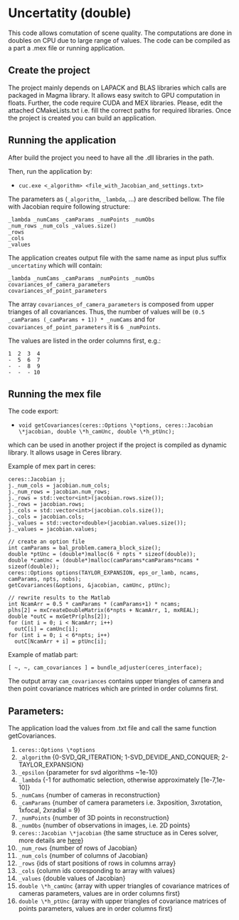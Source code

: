 # Uncertatity (double)

This code allows comutation of scene quality. The computations are done in doubles on CPU due to large range of values.
The code can be compiled as a part a .mex file or running application.


## Create the project

The project mainly depends on LAPACK and BLAS libraries which calls are packaged in Magma library. It allows easy switch to GPU computation in floats. Further, the code require CUDA and MEX libraries. Please, edit the attached CMakeLists.txt i.e. fill the correct paths for required libraries. Once the project is created you can build an application. 


## Running the application

After build the project you need to have all the .dll libraries in the path.

Then, run the application by:
- `cuc.exe <_algorithm> <file_with_Jacobian_and_settings.txt>`

The parameters as (`_algorithm`, `_lambda`, ...) are described bellow. The file with Jacobian require following structure:
```
_lambda _numCams _camParams _numPoints _numObs   
_num_rows _num_cols _values.size()  
_rows  
_cols  
_values
```

The application creates output file with the same name as input plus suffix `_uncertatiny` which will contain:
```
_lambda _numCams _camParams _numPoints _numObs    
covariances_of_camera_parameters  
covariances_of_point_parameters
```
The array `covariances_of_camera_parameters` is composed from upper trianges of all covariances. Thus, the number of values will be `(0.5 _camParams (_camParams + 1)) * _numCams` and for `covariances_of_point_parameters` it is `6 _numPoints`. 

The values are listed in the order columns first, e.g.:
```
1  2  3  4   
-  5  6  7
-  -  8  9
-  -  - 10
```


## Running the mex file

The code export:
- `void getCovariances(ceres::Options \*options, ceres::Jacobian \*jacobian, double \*h_camUnc, double \*h_ptUnc);`

which can be used in another project if the project is compiled as dynamic library. It allows usage in Ceres library. 

Example of mex part in ceres:
```
ceres::Jacobian j;
j._num_cols = jacobian.num_cols;
j._num_rows = jacobian.num_rows;
j._rows = std::vector<int>(jacobian.rows.size());
j._rows = jacobian.rows;
j._cols = std::vector<int>(jacobian.cols.size());
j._cols = jacobian.cols;
j._values = std::vector<double>(jacobian.values.size());
j._values = jacobian.values;

// create an option file
int camParams = bal_problem.camera_block_size();
double *ptUnc = (double*)malloc(6 * npts * sizeof(double));
double *camUnc = (double*)malloc(camParams*camParams*ncams * sizeof(double));
ceres::Options options(TAYLOR_EXPANSION, eps_or_lamb, ncams, camParams, npts, nobs);
getCovariances(&options, &jacobian, camUnc, ptUnc);

// rewrite results to the Matlab
int NcamArr = 0.5 * camParams * (camParams+1) * ncams;   
plhs[2] = mxCreateDoubleMatrix(6*npts + NcamArr, 1, mxREAL);
double *outC = mxGetPr(plhs[2]);
for (int i = 0; i < NcamArr; i++)
  outC[i] = camUnc[i];
for (int i = 0; i < 6*npts; i++)
  outC[NcamArr + i] = ptUnc[i];
```

Example of matlab part:
```
[ ~, ~, cam_covariances ] = bundle_adjuster(ceres_interface);
```
The output array `cam_covariances` contains upper triangles of camera and then point covariance matrices which are printed in order columns first. 



## Parameters:

The application load the values from .txt file and call the same function getCovariances.

1. `ceres::Options \*options`
 1. `_algorithm`    {0-SVD_QR_ITERATION; 1-SVD_DEVIDE_AND_CONQUER; 2-TAYLOR_EXPANSION}
 2. `_epsilon`      {parameter for svd algorithms ~1e-10}
 3. `_lambda`       {-1 for authomatic selection, otherwise approximately [1e-7,1e-10]}
 4. `_numCams`      {number of cameras in reconstruction}
 5. `_camParams`    {number of camera parameters i.e. 3xposition, 3xrotation, 1xfocal, 2xradial = 9}
 6. `_numPoints`    {number of 3D points in reconstruction}
 7. `_numObs`       {number of observations in images, i.e. 2D points}
2. `ceres::Jacobian \*jacobian`    {the same structuce as in Ceres solver, more details are [here](http://ceres-solver.org/nnls_solving.html#crsmatrix)}
 1. `_num_rows`     {number of rows of Jacobian}
 2. `_num_cols`     {number of columns of Jacobian}
 3. `_rows`         {ids of start positions of rows in columns array}
 4. `_cols`         {column ids coresponding to array with values}
 5. `_values`       {double values of Jacobian}
3. `double \*h_camUnc`    {array with upper triangles of covariance matrices of cameras parameters, values are in order columns first}
4. `double \*h_ptUnc`     {array with upper triangles of covariance matrices of points parameters, values are in order columns first}
